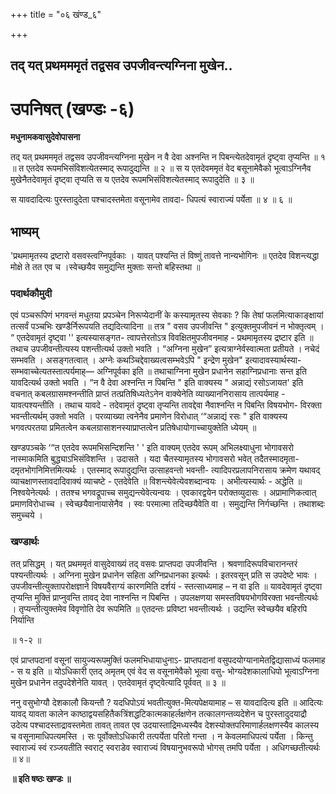 +++
title = "०६ खंण्ड_६"

+++


## तद् यत् प्रथमममृतं तद्वसव उपजीवन्त्यग्निना मुखेन..

# **उपनिषत् (खण्डः -६)**

**मधुनामकवासुदेवोपासना**

तद् यत् प्रथमममृतं तद्वसव उपजीवन्त्यग्निना मुखेन न वै देवा अश्नन्ति न पिबन्त्येतदेवामृतं दृष्ट्वा तृप्यन्ति ॥ १ ॥ त एतदेव रूपमभिसंविशत्येतस्माद् रूपादुद्यन्ति ॥ २ ॥ स य एतदेवममृतं वेद बसूनामेवैको भूत्वाऽग्निनैव मुखेनैतदेवामृतं दृष्ट्वा तृप्यति स य एतदेव रूपमभिसंविशत्येतस्माद् रूपादुदेति ॥ ३ ॥

स यावदादित्यः पुरस्तादुदेता पश्चादस्तमेता वसूनामेव तावदा- धिपत्यं स्वाराज्यं पर्येता ॥ ४ ॥ ६ ॥

## **भाष्यम्**

'प्रथमामृतस्य द्रष्टारो वसवस्त्वग्निपूर्वकाः । यावत् पश्यन्ति तं विष्णुं तावत्ते नान्यभोगिनः ॥ एतदेव विशन्त्यद्धा मोक्षे ते तत एव च ।स्वेच्छयैव समुद्यन्ति मुक्ताः सन्तो बहिस्तथा ॥

### पदार्थकौमुदी

एवं पञ्चरूपिणं भगवन्तं मधुतया प्रपञ्चेन निरूप्येदानीं के कस्यामृतस्य सेवकाः ? कि तेषां फलमित्याकाङ्क्षायां तत्सर्वं पञ्चभिः खण्डैर्निरूपयति तद्यदित्यादिना ॥ तत्र " वसव उपजीवन्ति " इत्युक्तमुपजीवनं न भोक्तृत्वम् । “ एतदेवामृतं दृष्ट्वा '' इत्यस्यासङ्गत- त्वापत्तेरतोऽत्र विवक्षितमुपजीवनमाह - प्रथमामृतस्य द्रष्टार इति ॥ तथाच उपजीवन्तीत्यस्य पशन्तीत्यर्थ उक्तो भवति । “अग्निना मुखेन” इत्यत्राग्नेर्वस्वात्मता प्रतीयते । नचेदं सम्भवति । असङ्गतत्वात् । अग्नेः कथञ्चिद्देवाख्यत्वसम्भवेऽपि " इन्द्रेण मुखेन" इत्यादावस्यार्थस्या- सम्भवाच्चेत्यतस्तात्पर्यमाह्— अग्निपूर्वका इति ॥ तथाचाग्निना मुखेन प्रधानेन सहाग्निप्रधानाः सन्त इति यावदित्यर्थ उक्तो भवति । “न वै देवा अश्नन्ति न पिबन्ति " इति वाक्यस्य " अन्नाद्यं रसोऽजायत' इति वचनात् कबलग्रासमश्नन्तीति प्राप्तं तत्प्रतिषिध्यतेऽनेन वाक्येनेति व्याख्याननिरासाय तात्पर्यमाह - यावत्पश्यन्तीति । तथाच यावदे - तदेवामृतं दृष्ट्वा तृप्यन्ति तावद्देवा नैवाश्नन्ति न पिबन्ति विषयभोग- विरक्ता भवन्तीत्यर्थम् उक्तो भवति । परव्याख्या त्वनेनैव प्रमाणेन विरोधात् ‘“अन्नाद्यं रसः " इति वाक्यस्य भगवत्परतया प्रमितत्वेन कबलग्रासाशनस्याप्राप्तत्वेन प्रतिषेधायोगाच्चायुक्तेति ध्येयम् ॥

खण्डपञ्चके ‘“त एतदेव रूपमभिसन्दिशन्ति ' ' इति वाक्यम् एतदेव रूपम् अभिलक्ष्याधुना भोगावसरो नास्माकमिति बुद्ध्याऽभिसंविशन्ति । उदासते । यदा चैतस्यामृतस्य भोगावसरो भवेत् तदैतस्मादमृता-दमृतभोगनिमित्तमित्यर्थः । एतस्माद् रूपादुद्यन्ति उत्साहवन्तो भवन्ती- त्यादिपरप्रलापनिरासाय क्रमेण यथावद् व्याचक्षाणस्तावदादिवाक्यं व्याचष्टे - एतदेवेति ॥ विशन्त्येवेत्येवशब्दान्वयः । अभीत्यस्यार्थः - अद्धेति ॥ निश्वयेनेत्यर्थः । ततश्च भगवद्रूपाच्च समुद्यन्त्येवेत्यन्वयः । एवकारद्वयेन परोक्तव्युदासः । अप्रामाणिकत्वात् प्रमाणविरोधाच्च । स्वेच्छयैवानायासेनैव । स्वः परमात्मा तदिच्छयैवेति वा । समुद्यन्ति निर्गच्छन्ति । तथाशब्दः समुच्चये ।

### **खण्डार्थः**

तत् प्रसिद्धम् । यत् प्रथममृतं वासुदेवाख्यं तद् वसवः प्राप्तपदा उपजीवन्ति । श्रवणादिरूपविचारानन्तरं पश्यन्तीत्यर्थः । अग्निना मुखेन प्रधानेन सहिता अग्निप्रधानका इत्यर्थः । इतरवसून् प्रति स उपदेष्टे भावः । उपजीवन्तीत्युक्तापरोक्षज्ञाने विषयवैराग्यं कारणमिति दर्शयं - स्तत्साध्यमाह – न वा इति ॥ यावदेवामृतं दृष्ट्वा तृप्यन्ति मुक्तिं प्राप्नुवन्ति तावद् देवा नाश्नन्ति न पिबन्ति । उपलक्षणया समस्तविषयभोगविरक्ता भवन्तीत्यर्थः । तृप्यन्तीत्युक्तमेव विवृणोति देव रूपमिति ॥ एतदन्तः प्रविष्टा भवन्तीत्यर्थः । उद्यन्ति स्वेच्छयैव बहिरपि निर्यान्ति

॥ १-२ ॥

एवं प्राप्तपदानां वसूनां सायुज्यरूपमुक्तिं फलमभिधायाधुनाऽ- प्राप्तपदानां वसुपदयोग्यानामेतद्विद्यासाध्यं फलमाह - स य इति ॥ योऽधिकारी एतद् अमृतम् एवं वेद स वसूनामेवैको भूत्वा वसु- भोग्यदेशकालाधिपो भूत्वाऽग्निना मुखेन प्रधानेन तदुपदेशेनेति यावत् । एतदेवामृतं दृष्ट्वेत्यादि पूर्ववत् ॥ ३ ॥

ननु वसुभोग्यौ देशकालौ कियन्तौ ? यदधिपोऽयं भवतीत्युक्त-मित्यपेक्षयामाह – स यावदादित्य इति ॥ आदित्यः यावद् यावता कालेन काष्ठाद्वयसहितैकत्रिंशद्धटिकात्मकाहर्लक्षणेन तत्कालगन्तव्यदेशेन च पुरस्तादुदयाद्रौ उदेत्य पश्चादस्ताद्रावस्तमेता तावत् तावत एव उदयास्ताद्रिमध्यस्यैव देशस्योक्तपरिमाणार्हलक्षणस्यैव कालस्य च वसूनामाधिपत्यमस्ति । सः पूर्वोक्तोऽधिकारी तत्पर्येता परितो गन्ता । न केवलमाधिपत्यं पर्येता । किन्तु स्वाराज्यं स्वं रञ्जयतीति स्वराट् स्वराडेव स्वाराज्यं विषयानुभवरूपो भोगस् तमपि पर्येता । अधिगच्छतीत्यर्थः ॥ ४॥

**॥ इति षष्ठः खण्डः ॥**


